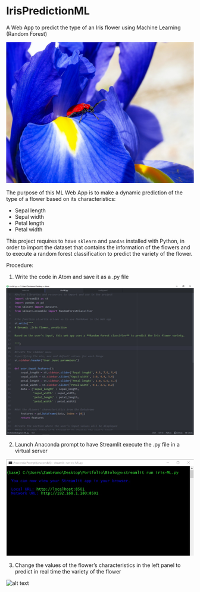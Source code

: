 # IrisPredictionML
A Web App to predict the type of an Iris flower using Machine Learning (Random Forest)

![alt text][image]

[image]: https://github.com/jzambrano-xyz/IrisPredictionML/blob/master/featured.jpg "Photo by Gliese 293 on Unsplash"

The purpose of this ML Web App is to make a dynamic prediction of the type of a flower based on its characteristics:

* Sepal length
* Sepal width
* Petal length
* Petal width

This project requires to have `sklearn` and `pandas` installed with Python, in order to import the dataset that contains the information of the flowers and to execute a random forest classification to predict the variety of the flower.

Procedure:
1. Write the code in Atom and save it as a .py file

![alt text][image1]

[image1]: https://github.com/jzambrano-xyz/IrisPredictionML/blob/master/IrisPredictionML.jpg "Python code in Atom"


2. Launch Anaconda prompt to have Streamlit execute the .py file in a virtual server

![alt text][image2]

[image2]: https://github.com/jzambrano-xyz/IrisPredictionML/blob/master/anaconda-server-iris.jpg "Anaconda virtual server"

3. Change the values of the flower’s characteristics in the left panel to predict in real time the variety of the flower

![alt text][image3]

[image3]: https://github.com/jzambrano-xyz/IrisPredictionML/blob/master/IrisPrediction.gif "Web app running on Streamlit"
